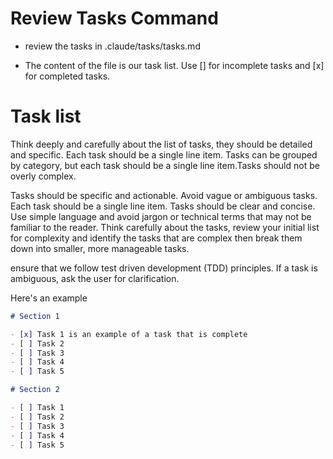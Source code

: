 # Review Tasks Command

- review the tasks in .claude/tasks/tasks.md

- The content of the file is our task list. Use [] for incomplete tasks and [x] for completed tasks.

# Task list

Think deeply and carefully about the list of tasks, they should be detailed and specific. Each task should be a single line item. Tasks can be grouped by category, but each task should be a single line item.Tasks should not be overly complex.

Tasks should be specific and actionable. Avoid vague or ambiguous tasks. Each task should be a single line item. Tasks should be clear and concise. Use simple language and avoid jargon or technical terms that may not be familiar to the reader. Think carefully about the tasks, review your initial list for complexity and identify the tasks that are complex then break them down into smaller, more manageable tasks.

ensure that we follow test driven development (TDD) principles. If a task is ambiguous, ask the user for clarification.

Here's an example

```markdown
# Section 1

- [x] Task 1 is an example of a task that is complete
- [ ] Task 2
- [ ] Task 3
- [ ] Task 4
- [ ] Task 5

# Section 2

- [ ] Task 1
- [ ] Task 2
- [ ] Task 3
- [ ] Task 4
- [ ] Task 5
```
